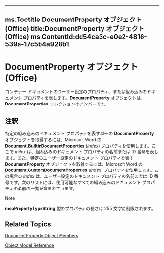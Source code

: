 

---
ms.Toctitle:DocumentProperty オブジェクト (Office)
title:DocumentProperty オブジェクト (Office)
ms.ContentId:dd54ca3c-e0e2-4816-539a-17c5b4a928b1
---
# DocumentProperty オブジェクト (Office)




コンテナー ドキュメントのユーザー設定のプロパティ、または組み込みのドキュメント プロパティを表します。**DocumentProperty** オブジェクトは、**DocumentProperties** コレクションのメンバーです。

## 注釈
特定の組み込みのドキュメント プロパティを表す単一の **DocumentProperty** オブジェクトを取得するには、Microsoft Word の **Document.BuiltinDocumentProperties** (*index*) プロパティを使用します。ここで *index* は、組み込みのドキュメント プロパティの名前または ID 番号を表します。また、特定のユーザー設定のドキュメント プロパティを表す **DocumentProperty** オブジェクトを取得するには、Microsoft Word の **Document.CustomDocumentProperties** (*index*) プロパティを使用します。この場合の *index* は、ユーザー設定のドキュメント プロパティの名前または ID 番号です。次のリストには、使用可能なすべての組み込みのドキュメント プロパティの名前の一覧が含まれています。



>[!NOTE]
>**msoPropertyTypeString** 型のプロパティの長さは 255 文字に制限されます。





## Related Topics

[DocumentProperty Object Members](568da0ff-fa90-150a-06ec-611de886334e.md)

[Object Model Reference](499c789a-aba2-0fad-649a-0ea964cd3b5e.md)




